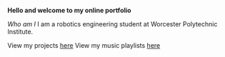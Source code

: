 **Hello and welcome to my online portfolio**

*Who am I*
I am a robotics engineering student at Worcester Polytechnic Institute. 

View my projects [here](Projects.md)
View my music playlists [here](index.html)
